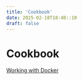 ```yaml
---
title: 'Cookbook'
date: 2025-02-18T18:40::10
draft: false
---
```


# Cookbook

[Working with Docker](Cookbook%206770124015cc4c8e983d6034c3d5361b/Working%20with%20Docker%203307eadbaee141109ffc18e72ec95a9d.md)
